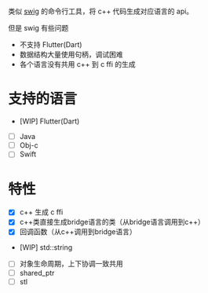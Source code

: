 
# 

类似 [swig](https://github.com/dhcdht/swig/tree/mobile) 的命令行工具，将 c++ 代码生成对应语言的 api。

但是 swig 有些问题
- 不支持 Flutter(Dart)
- 数据结构大量使用句柄，调试困难
- 各个语言没有共用 c++ 到 c ffi 的生成

# 支持的语言
- [WIP] Flutter(Dart)
- [ ] Java
- [ ] Obj-c
- [ ] Swift

# 特性
- [x] c++ 生成 c ffi
- [x] c++类直接生成bridge语言的类（从bridge语言调用到c++）
- [x] 回调函数（从c++调用到bridge语言）
- [WIP] std::string
- [ ] 对象生命周期，上下协调一致共用
- [ ] shared_ptr
- [ ] stl
